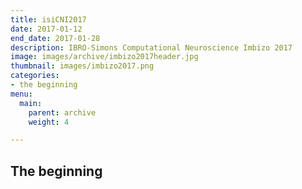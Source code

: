 ```yaml
---
title: isiCNI2017
date: 2017-01-12
end_date: 2017-01-28
description: IBRO-Simons Computational Neuroscience Imbizo 2017
image: images/archive/imbizo2017header.jpg
thumbnail: images/imbizo2017.png
categories:
- the beginning
menu:
  main:
    parent: archive
    weight: 4

---
```

## The beginning